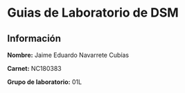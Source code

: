 # Guias de Laboratorio de DSM

## Información

**Nombre:** Jaime Eduardo Navarrete Cubías

**Carnet:** NC180383

**Grupo de laboratorio:** 01L
